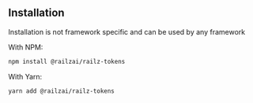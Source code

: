 ## Installation

Installation is not framework specific and can be used by any framework

With NPM:

```bash
npm install @railzai/railz-tokens
```

With Yarn:

```bash
yarn add @railzai/railz-tokens
```
